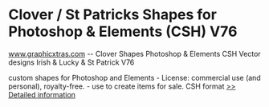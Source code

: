 # Clover / St Patricks Shapes for Photoshop & Elements (CSH) V76
www.graphicxtras.com -- Clover Shapes Photoshop & Elements CSH Vector designs Irish & Lucky & St Patrick V76

custom shapes for Photoshop and Elements - License: commercial use (and personal), royalty-free. - use to create items for sale. CSH format
[>> Detailed information](https://secure.shareit.com/shareit/product.html?productid=300468520&affiliateid=200057808)